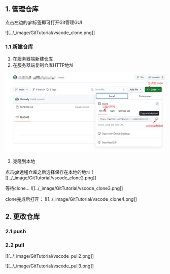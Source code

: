 ## 1. 管理仓库
点击左边的git标签即可打开Git管理GUI

![[../_image/GitTutorial/vscode_clone.png]]

### 1.1 新建仓库

1. 在服务器端新建仓库
2. 在服务器端复制仓库HTTP地址

![Github_copy_HTTPS](../_image/GitTutorial/Github_copy_HTTPS.png)

3. 克隆到本地

点击git远程仓库之后选择保存在本地的地址
![[../_image/GitTutorial/vscode_clone2.png]]

等待clone...
![[../_image/GitTutorial/vscode_clone3.png]]

clone完成后打开：
![[../_image/GitTutorial/vscode_clone4.png]]

## 2. 更改仓库
### 2.1 push



### 2.2 pull
![[../_image/GitTutorial/vscode_pull2.png]]

![[../_image/GitTutorial/vscode_pull3.png]]